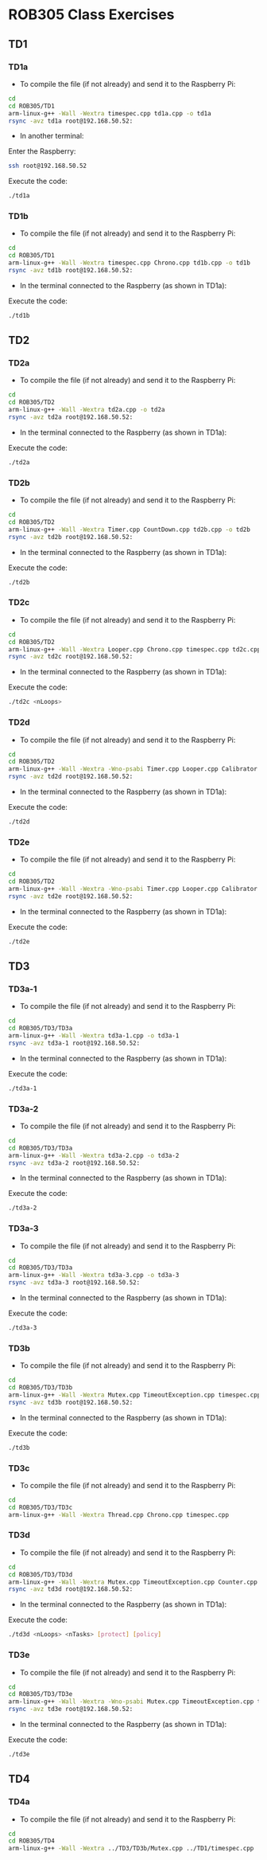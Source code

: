 # ROB305 Class Exercises

## TD1

### TD1a

- To compile the file (if not already) and send it to the Raspberry Pi:

```bash
cd
cd ROB305/TD1
arm-linux-g++ -Wall -Wextra timespec.cpp td1a.cpp -o td1a
rsync -avz td1a root@192.168.50.52:
```

- In another terminal:

Enter the Raspberry:

```bash
ssh root@192.168.50.52
```

Execute the code:

```bash
./td1a
```

### TD1b

- To compile the file (if not already) and send it to the Raspberry Pi:

```bash
cd
cd ROB305/TD1
arm-linux-g++ -Wall -Wextra timespec.cpp Chrono.cpp td1b.cpp -o td1b
rsync -avz td1b root@192.168.50.52:
```

- In the terminal connected to the Raspberry (as shown in TD1a):

Execute the code:

```bash
./td1b
```

## TD2

### TD2a

- To compile the file (if not already) and send it to the Raspberry Pi:

```bash
cd
cd ROB305/TD2
arm-linux-g++ -Wall -Wextra td2a.cpp -o td2a
rsync -avz td2a root@192.168.50.52:
```

- In the terminal connected to the Raspberry (as shown in TD1a):

Execute the code:

```bash
./td2a
```

### TD2b

- To compile the file (if not already) and send it to the Raspberry Pi:

```bash
cd
cd ROB305/TD2
arm-linux-g++ -Wall -Wextra Timer.cpp CountDown.cpp td2b.cpp -o td2b
rsync -avz td2b root@192.168.50.52:
```

- In the terminal connected to the Raspberry (as shown in TD1a):

Execute the code:

```bash
./td2b
```

### TD2c

- To compile the file (if not already) and send it to the Raspberry Pi:

```bash
cd
cd ROB305/TD2
arm-linux-g++ -Wall -Wextra Looper.cpp Chrono.cpp timespec.cpp td2c.cpp -o td2c
rsync -avz td2c root@192.168.50.52:
```

- In the terminal connected to the Raspberry (as shown in TD1a):

Execute the code:

```bash
./td2c <nLoops>
```

### TD2d

- To compile the file (if not already) and send it to the Raspberry Pi:

```bash
cd
cd ROB305/TD2
arm-linux-g++ -Wall -Wextra -Wno-psabi Timer.cpp Looper.cpp Calibrator.cpp Chrono.cpp timespec.cpp td2d.cpp -o td2d
rsync -avz td2d root@192.168.50.52:
```

- In the terminal connected to the Raspberry (as shown in TD1a):

Execute the code:

```bash
./td2d
```

### TD2e

- To compile the file (if not already) and send it to the Raspberry Pi:

```bash
cd
cd ROB305/TD2
arm-linux-g++ -Wall -Wextra -Wno-psabi Timer.cpp Looper.cpp Calibrator.cpp Chrono.cpp timespec.cpp CpuLoop.cpp td2e.cpp -o td2e
rsync -avz td2e root@192.168.50.52:
```

- In the terminal connected to the Raspberry (as shown in TD1a):

Execute the code:

```bash
./td2e
```

## TD3

### TD3a-1

- To compile the file (if not already) and send it to the Raspberry Pi:

```bash
cd
cd ROB305/TD3/TD3a
arm-linux-g++ -Wall -Wextra td3a-1.cpp -o td3a-1
rsync -avz td3a-1 root@192.168.50.52:
```

- In the terminal connected to the Raspberry (as shown in TD1a):

Execute the code:

```bash
./td3a-1
```

### TD3a-2

- To compile the file (if not already) and send it to the Raspberry Pi:

```bash
cd
cd ROB305/TD3/TD3a
arm-linux-g++ -Wall -Wextra td3a-2.cpp -o td3a-2
rsync -avz td3a-2 root@192.168.50.52:
```

- In the terminal connected to the Raspberry (as shown in TD1a):

Execute the code:

```bash
./td3a-2
```

### TD3a-3

- To compile the file (if not already) and send it to the Raspberry Pi:

```bash
cd
cd ROB305/TD3/TD3a
arm-linux-g++ -Wall -Wextra td3a-3.cpp -o td3a-3
rsync -avz td3a-3 root@192.168.50.52:
```

- In the terminal connected to the Raspberry (as shown in TD1a):

Execute the code:

```bash
./td3a-3
```

### TD3b

- To compile the file (if not already) and send it to the Raspberry Pi:

```bash
cd
cd ROB305/TD3/TD3b
arm-linux-g++ -Wall -Wextra Mutex.cpp TimeoutException.cpp timespec.cpp td3b.cpp -o td3b
rsync -avz td3b root@192.168.50.52:
```

- In the terminal connected to the Raspberry (as shown in TD1a):

Execute the code:

```bash
./td3b
```

### TD3c

- To compile the file (if not already) and send it to the Raspberry Pi:

```bash
cd
cd ROB305/TD3/TD3c
arm-linux-g++ -Wall -Wextra Thread.cpp Chrono.cpp timespec.cpp
```

### TD3d

- To compile the file (if not already) and send it to the Raspberry Pi:

```bash
cd
cd ROB305/TD3/TD3d
arm-linux-g++ -Wall -Wextra Mutex.cpp TimeoutException.cpp Counter.cpp Incrementer.cpp Thread.cpp timespec.cpp Chrono.cpp td3d.cpp -o td3d
rsync -avz td3d root@192.168.50.52:
```

- In the terminal connected to the Raspberry (as shown in TD1a):

Execute the code:

```bash
./td3d <nLoops> <nTasks> [protect] [policy]
```

### TD3e

- To compile the file (if not already) and send it to the Raspberry Pi:

```bash
cd
cd ROB305/TD3/TD3e
arm-linux-g++ -Wall -Wextra -Wno-psabi Mutex.cpp TimeoutException.cpp timespec.cpp ../../TD2/Calibrator.cpp ../../TD2/CpuLoop.cpp ../../TD2/Looper.cpp ../../TD2/Timer.cpp ../TD3c/Thread.cpp ../../TD1/Chrono.cpp  td3e.cpp -o td3e
rsync -avz td3e root@192.168.50.52:
```

- In the terminal connected to the Raspberry (as shown in TD1a):

Execute the code:

```bash
./td3e
```

## TD4

### TD4a

- To compile the file (if not already) and send it to the Raspberry Pi:

```bash
cd
cd ROB305/TD4
arm-linux-g++ -Wall -Wextra ../TD3/TD3b/Mutex.cpp ../TD1/timespec.cpp ../TD3/TD3b/TimeoutException.cpp Monitor.cpp
```